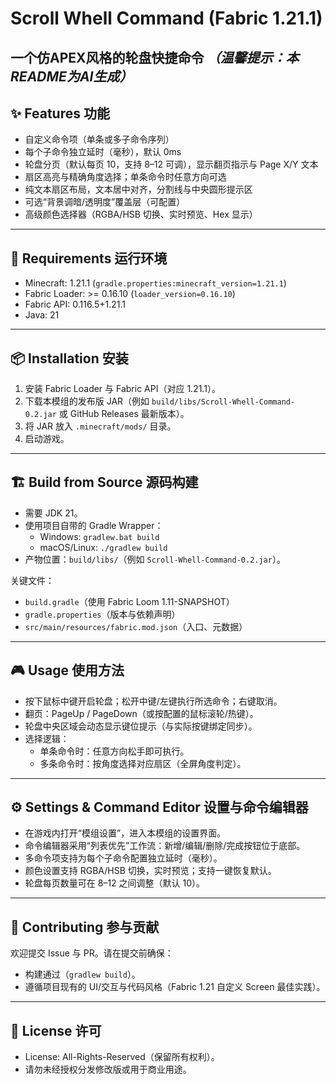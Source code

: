 # Scroll Whell Command (Fabric 1.21.1)

一个仿APEX风格的轮盘快捷命令
*（温馨提示：本README为AI生成）*
---

## ✨ Features 功能

- 自定义命令项（单条或多子命令序列）
- 每个子命令独立延时（毫秒），默认 0ms
- 轮盘分页（默认每页 10，支持 8–12 可调），显示翻页指示与 Page X/Y 文本
- 扇区高亮与精确角度选择；单条命令时任意方向可选
- 纯文本扇区布局，文本居中对齐，分割线与中央圆形提示区
- 可选“背景调暗/透明度”覆盖层（可配置）
- 高级颜色选择器（RGBA/HSB 切换、实时预览、Hex 显示）

---

## 🧩 Requirements 运行环境

- Minecraft: 1.21.1 (`gradle.properties:minecraft_version=1.21.1`)
- Fabric Loader: >= 0.16.10 (`loader_version=0.16.10`)
- Fabric API: 0.116.5+1.21.1
- Java: 21

---

## 📦 Installation 安装

1. 安装 Fabric Loader 与 Fabric API（对应 1.21.1）。
2. 下载本模组的发布版 JAR（例如 `build/libs/Scroll-Whell-Command-0.2.jar` 或 GitHub Releases 最新版本）。
3. 将 JAR 放入 `.minecraft/mods/` 目录。
4. 启动游戏。

---

## 🏗 Build from Source 源码构建

- 需要 JDK 21。
- 使用项目自带的 Gradle Wrapper：
  - Windows: `gradlew.bat build`
  - macOS/Linux: `./gradlew build`
- 产物位置：`build/libs/`（例如 `Scroll-Whell-Command-0.2.jar`）。

关键文件：
- `build.gradle`（使用 Fabric Loom 1.11-SNAPSHOT）
- `gradle.properties`（版本与依赖声明）
- `src/main/resources/fabric.mod.json`（入口、元数据）

---

## 🎮 Usage 使用方法

- 按下鼠标中键开启轮盘；松开中键/左键执行所选命令；右键取消。
- 翻页：PageUp / PageDown（或按配置的鼠标滚轮/热键）。
- 轮盘中央区域会动态显示键位提示（与实际按键绑定同步）。
- 选择逻辑：
  - 单条命令时：任意方向松手即可执行。
  - 多条命令时：按角度选择对应扇区（全屏角度判定）。

---

## ⚙️ Settings & Command Editor 设置与命令编辑器

- 在游戏内打开“模组设置”，进入本模组的设置界面。
- 命令编辑器采用“列表优先”工作流：新增/编辑/删除/完成按钮位于底部。
- 多命令项支持为每个子命令配置独立延时（毫秒）。
- 颜色设置支持 RGBA/HSB 切换，实时预览；支持一键恢复默认。
- 轮盘每页数量可在 8–12 之间调整（默认 10）。


---

## 🤝 Contributing 参与贡献

欢迎提交 Issue 与 PR。请在提交前确保：
- 构建通过（`gradlew build`）。
- 遵循项目现有的 UI/交互与代码风格（Fabric 1.21 自定义 Screen 最佳实践）。

---

## 📜 License 许可

- License: All-Rights-Reserved（保留所有权利）。
- 请勿未经授权分发修改版或用于商业用途。
